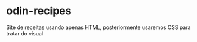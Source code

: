 # odin-recipes
Site de receitas usando apenas HTML, posteriormente usaremos CSS para tratar do visual
